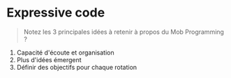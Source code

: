 # Expressive code

> Notez les 3 principales idées à retenir à propos du Mob Programming ?

1. Capacité d'écoute et organisation
2. Plus d'idées émergent
3. Définir des objectifs pour chaque rotation
